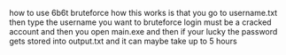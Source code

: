 how to use 6b6t bruteforce how this works is that you go to username.txt then type the username you want to bruteforce login must be a cracked account and then you open main.exe and then if your lucky the password gets stored into output.txt and it can maybe take up to 5 hours
